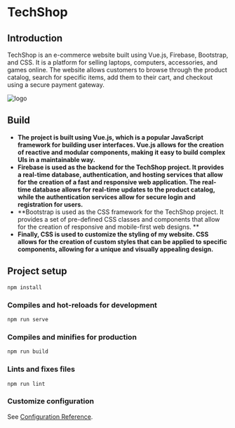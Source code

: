 # TechShop

## Introduction 
TechShop is an e-commerce website built using Vue.js, Firebase, Bootstrap, and CSS. It is a platform for selling laptops, computers, accessories, and games online. The website allows customers to browse through the product catalog, search for specific items, add them to their cart, and checkout using a secure payment gateway.


![logo](https://user-images.githubusercontent.com/107917621/224542699-c9e0158c-0298-4d81-850b-79a00f8a45de.png)

## Build 
* **The project is built using Vue.js, which is a popular JavaScript framework for building user interfaces. Vue.js allows for the creation of reactive and modular components, making it easy to build complex UIs in a maintainable way.**
* **Firebase is used as the backend for the TechShop project. It provides a real-time database, authentication, and hosting services that allow for the creation of a fast and responsive web application. The real-time database allows for real-time updates to the product catalog, while the authentication services allow for secure login and registration for users.**
* **Bootstrap is used as the CSS framework for the TechShop project. It provides a set of pre-defined CSS classes and components that allow for the creation of responsive and mobile-first web designs. **
* **Finally, CSS is used to customize the styling of my website. CSS allows for the creation of custom styles that can be applied to specific components, allowing for a unique and visually appealing design.**

## Project setup
```
npm install
```

### Compiles and hot-reloads for development
```
npm run serve
```

### Compiles and minifies for production
```
npm run build
```

### Lints and fixes files
```
npm run lint
```
### Customize configuration
See [Configuration Reference](https://cli.vuejs.org/config/).
